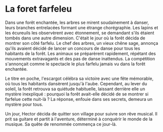 # La foret farfeleu 

Dans une forêt enchantée, les arbres se mirent soudainement à danser, leurs branches entrelacées formant une étrange chorégraphie. Les lapins et les écureuils les observèrent avec étonnement, se demandant s'ils étaient tombés dans une autre dimension. C'était le jour où la forêt décida de montrer son côté farfelu.
Le chef des arbres, un vieux chêne sage, annonça qu'ils avaient décidé de lancer un concours de danse pour tous les habitants de la forêt. Les animaux se préparèrent rapidement, répétant des mouvements extravagants et des pas de danse inattendus. La compétition s'annonçait comme le spectacle le plus farfelu jamais vu dans la forêt enchantée.

Le titre en poche, l'escargot célébra sa victoire avec une fête mémorable, où tous les habitants dansèrent jusqu'à l'aube. Cependant, au lever du soleil, la forêt retrouva sa quiétude habituelle, laissant derrière elle un mystère inexpliqué : pourquoi la forêt avait-elle décidé de se montrer si farfelue cette nuit-là ? La réponse, enfouie dans ses secrets, demeura un mystère pour tous.

Un jour, Hector décida de quitter son village pour suivre son rêve musical. Il prit sa guitare et partit à l'aventure, déterminé à conquérir le monde de la musique. Sa quête de renommée commença ce jour-là.